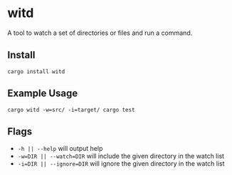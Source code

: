 # witd

A tool to watch a set of directories or files and run a command.

## Install
```
cargo install witd
```

## Example Usage
```
cargo witd -w=src/ -i=target/ cargo test
```

## Flags
- `-h || --help` will output help
- `-w=DIR || --watch=DIR` will include the given directory in the watch list
- `-i=DIR || --ignore=DIR` will ignore the given directory in the watch list

